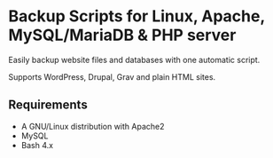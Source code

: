 # Backup Scripts for Linux, Apache, MySQL/MariaDB & PHP server

Easily backup website files and databases with one automatic script.

Supports WordPress, Drupal, Grav and plain HTML sites.

## Requirements

* A GNU/Linux distribution with Apache2
* MySQL
* Bash 4.x
